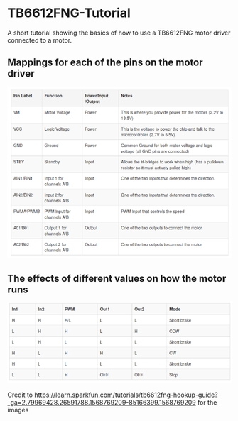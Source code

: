 # TB6612FNG-Tutorial
A short tutorial showing the basics of how to use a TB6612FNG motor driver connected to a motor.

## Mappings for each of the pins on the motor driver
![Pin Mappings](https://github.com/rutgers/TB6612FNG-Tutorial/raw/master/img/Pin_Mappings.png)

## The effects of different values on how the motor runs
![Pin Effects](https://github.com/rutgers/TB6612FNG-Tutorial/raw/master/img/Pin_Value_Effects.png)

Credit to https://learn.sparkfun.com/tutorials/tb6612fng-hookup-guide?_ga=2.79969428.26591788.1568769209-85166399.1568769209 for the images
